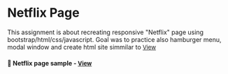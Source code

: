 
# Netflix Page

This assignment is about recreating responsive "Netflix" page using bootstrap/html/css/javascript. Goal was to  practice also hamburger menu, modal window and create html site simmilar to  <a href="https://www.netflix.com/es-en/" style="font-size:small;">View</a><h4>

<h4>🔹 Netflix page sample - <a href="https://simonakom.github.io/netflix-page/index.html" style="font-size:small;">View</a><h4>
